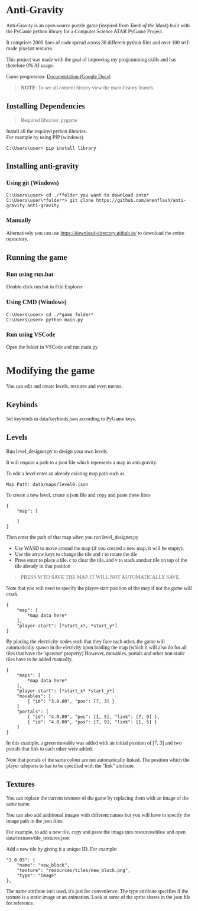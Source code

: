 <span style="font-family:'consolas';">

# Anti-Gravity
Anti-Gravity is an open-source puzzle game (inspired from *Tomb of the Mask*) built with the PyGame python library for a Computer Science ATAR PyGame Project. 

It comprises 2000 lines of code spread across 30 different python files and over 100 self-made pixelart textures.

This project was made with the goal of improving my programming skills and has therefore 0% AI usage.

Game progression: [Documentation (Google Docs)](https://docs.google.com/document/d/1YgxO29jv7kmoHWKECIMXgPgSoPKQm0y9mQzlj-sPr10/edit?usp=sharing)

> **NOTE**: To see all commit history view the main-history branch.

## Installing Dependencies
> Required libraries: pygame

Install all the required python libraries.\
For example by using PIP (windows)
```
C:\Users\user> pip install library
```

## Installing anti-gravity

### Using git (Windows)
```
C:\Users\user> cd ./*folder you want to download into*
C:\Users\user\*folder*> git clone https://github.com/enenflash/anti-gravity anti-gravity
```

### Manually
Alternatively you can use https://download-directory.github.io/ to download the entire repository.

## Running the game

### Run using run.bat
Double click run.bat in File Explorer

### Using CMD (Windows)
```
C:\Users\user> cd ./*game folder*
C:\Users\user> python main.py
```

### Run using VSCode
Open the folder in VSCode and run main.py

# Modifying the game
You can edit and create levels, textures and even menus.

## Keybinds
Set keybinds in data/keybinds.json according to PyGame keys.

## Levels
Run level_designer.py to design your own levels.

It will require a path to a json file which represents a map in anti-gravity.

To edit a level enter an already existing map path such as 
```
Map Path: data/maps/level0.json
```

To create a new level, create a json file and copy and paste these lines
```
{
    "map": [

    ]
}
```
Then enter the path of that map when you run level_designer.py

* Use WASD to move around the map (if you created a new map, it will be empty).
* Use the arrow keys to change the tile and r to rotate the tile
* Press enter to place a tile, c to clear the tile, and v to stack another tile on top of the tile already in that position

> PRESS M TO SAVE THE MAP. IT WILL NOT AUTOMATICALLY SAVE.

Note that you will need to specify the player-start position of the map if not the game will crash.
```
{
    "map": [
        *map data here*
    ],
    "player-start": [*start_x*, *start_y*]
}
```

By placing the electricity nodes such that they face each other, the game will automatically spawn in the eletricity upon loading the map (which it will also do for all tiles that have the 'spawner' property) However, movables, portals and other non-static tiles have to be added manually.
```
{
    "maps": [
        *map data here*
    ],
    "player-start": [*start_x* *start_y*]
    "movables": [
        { "id": "3.0.00", "pos": [7, 3] }
    ]
    "portals": [
        { "id": "4.0.00", "pos": [1, 5], "link": [7, 9] },
        { "id": "4.0.00", "pos": [7, 9], "link": [1, 5] }
    ]
}
```
In this example, a green movable was added with an initial position of [7, 3] and two portals that link to each other were added.

Note that portals of the same colour are not automatically linked. The position which the player teleports to has to be specified with the "link" attribute.

## Textures
You can replace the current textures of the game by replacing them with an image of the same name.

You can also add additional images with different names but you will have to specify the image path in the json files.

For example, to add a new tile, copy and paste the image into resources/tiles/ and open data/textures/tile_textures.json

Add a new tile by giving it a unique ID. For example:

```
"3.0.05": {
    "name": "new_block",
    "texture": "resources/tiles/new_block.png",
    "type": "image"
},
```

The name attribute isn't used, it's just for convenience.
The type attribute specifies if the texture is a static image or an animation. Look at some of the sprite sheets in the json file for reference.


</span>